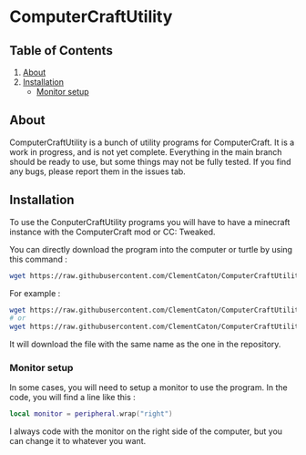 # ComputerCraftUtility

## Table of Contents

1. [About](#about)
2. [Installation](#installation)
    - [Monitor setup](#monitor-setup)

## About

ComputerCraftUtility is a bunch of utility programs for ComputerCraft. It is a work in progress, and is not yet complete. Everything in the main branch should be ready to use, but some things may not be fully tested. If you find any bugs, please report them in the issues tab.

## Installation

To use the ConputerCraftUtility programs you will have to have a minecraft instance with the ComputerCraft mod or CC: Tweaked.

You can directly download the program into the computer or turtle by using this command :

```bash
wget https://raw.githubusercontent.com/ClementCaton/ComputerCraftUtility/main/${Path_to_the_program}
```

For example :

```bash
wget https://raw.githubusercontent.com/ClementCaton/ComputerCraftUtility/main/mine.lua
# or
wget https://raw.githubusercontent.com/ClementCaton/ComputerCraftUtility/main/turtlescreen/turtle.lua
```

It will download the file with the same name as the one in the repository.

### Monitor setup

In some cases, you will need to setup a monitor to use the program. In the code, you will find a line like this :

```lua
local monitor = peripheral.wrap("right")
```

I always code with the monitor on the right side of the computer, but you can change it to whatever you want.
